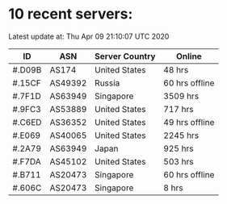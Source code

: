 # 10 recent servers:

Latest update at: Thu Apr 09 21:10:07 UTC 2020

| ID | ASN | Server Country | Online |
| -- | --- | -------------- | ------ |
| #.D09B | AS174 | United States | 48 hrs |
| #.15CF | AS49392 | Russia | 60 hrs offline |
| #.7F1D | AS63949 | Singapore | 3509 hrs |
| #.9FC3 | AS53889 | United States | 717 hrs |
| #.C6ED | AS36352 | United States | 49 hrs offline |
| #.E069 | AS40065 | United States | 2245 hrs |
| #.2A79 | AS63949 | Japan | 925 hrs |
| #.F7DA | AS45102 | United States | 503 hrs |
| #.B711 | AS20473 | Singapore | 60 hrs offline |
| #.606C | AS20473 | Singapore | 8 hrs |

